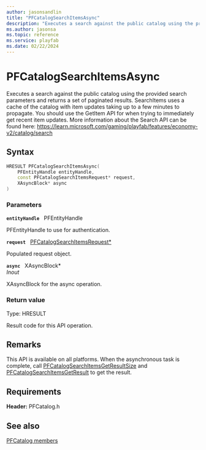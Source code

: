```yaml
---
author: jasonsandlin
title: "PFCatalogSearchItemsAsync"
description: "Executes a search against the public catalog using the provided search parameters and returns a set of paginated results. SearchItems uses a cache of the catalog with item updates taking up to a few minutes to propagate. You should use the GetItem API for when trying to immediately get recent item updates. More information about the Search API can be found here: https://learn.microsoft.com/gaming/playfab/features/economy-v2/catalog/search"
ms.author: jasonsa
ms.topic: reference
ms.service: playfab
ms.date: 02/22/2024
---
```


# PFCatalogSearchItemsAsync  

Executes a search against the public catalog using the provided search parameters and returns a set of paginated results. SearchItems uses a cache of the catalog with item updates taking up to a few minutes to propagate. You should use the GetItem API for when trying to immediately get recent item updates. More information about the Search API can be found here: https://learn.microsoft.com/gaming/playfab/features/economy-v2/catalog/search  

## Syntax  
  
```cpp
HRESULT PFCatalogSearchItemsAsync(  
    PFEntityHandle entityHandle,  
    const PFCatalogSearchItemsRequest* request,  
    XAsyncBlock* async  
)  
```  
  
### Parameters  
  
**`entityHandle`** &nbsp; PFEntityHandle  
  
PFEntityHandle to use for authentication.  
  
**`request`** &nbsp; [PFCatalogSearchItemsRequest*](../../pfcatalogtypes/structs/pfcatalogsearchitemsrequest.md)  
  
Populated request object.  
  
**`async`** &nbsp; XAsyncBlock*  
*_Inout_*  
  
XAsyncBlock for the async operation.  
  
  
### Return value
Type: HRESULT
  
Result code for this API operation.
  
## Remarks  
  
This API is available on all platforms. When the asynchronous task is complete, call [PFCatalogSearchItemsGetResultSize](pfcatalogsearchitemsgetresultsize.md) and [PFCatalogSearchItemsGetResult](pfcatalogsearchitemsgetresult.md) to get the result.
  
## Requirements  
  
**Header:** PFCatalog.h
  
## See also  
[PFCatalog members](../pfcatalog_members.md)  

  
  
